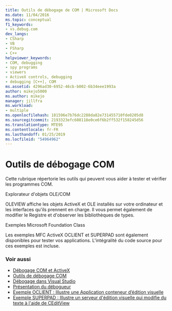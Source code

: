 ```yaml
---
title: Outils de débogage de COM | Microsoft Docs
ms.date: 11/04/2016
ms.topic: conceptual
f1_keywords:
- vs.debug.com
dev_langs:
- CSharp
- VB
- FSharp
- C++
helpviewer_keywords:
- COM, debugging
- spy programs
- viewers
- ActiveX controls, debugging
- debugging [C++], COM
ms.assetid: 4296ad30-6952-46cb-b002-6b34eee1993a
author: mikejo5000
ms.author: mikejo
manager: jillfra
ms.workload:
- multiple
ms.openlocfilehash: 181596e7b76dc2288da82e731455710fde0205d8
ms.sourcegitcommit: 2193323efc608118e0ce6f6b2ff532f158245d56
ms.translationtype: MTE95
ms.contentlocale: fr-FR
ms.lasthandoff: 01/25/2019
ms.locfileid: "54964962"
---
```

# <a name="com-debugging-tools"></a>Outils de débogage COM

Cette rubrique répertorie les outils qui peuvent vous aider à tester et vérifier les programmes COM.

Explorateur d'objets OLE/COM

OLEVIEW affiche les objets ActiveX et OLE installés sur votre ordinateur et les interfaces qu'ils prennent en charge. Il vous permet également de modifier le Registre et d'observer les bibliothèques de types.

Exemples Microsoft Foundation Class

Les exemples MFC ActiveX OCLIENT et SUPERPAD sont également disponibles pour tester vos applications. L'intégralité du code source pour ces exemples est incluse.

### <a name="see-also"></a>Voir aussi

- [Débogage COM et ActiveX](../debugger/com-and-activex-debugging.md)
- [Outils de débogage COM](../debugger/com-debugging-tools.md)
- [Débogage dans Visual Studio](../debugger/index.md)
- [Présentation du débogueur](../debugger/debugger-feature-tour.md)
- [Exemple OCLIENT : Illustre une Application conteneur d’édition visuelle](https://msdn.microsoft.com/library/8cd5c234-9a4e-4934-8f5d-bac189ad92c4)
- [Exemple SUPERPAD : Illustre un serveur d'édition visuelle qui modifie du texte à l'aide de CEditView](https://msdn.microsoft.com/library/7b14e975-d986-4e6a-8289-226485cfcb72)